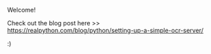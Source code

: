 Welcome!

Check out the blog post here >> https://realpython.com/blog/python/setting-up-a-simple-ocr-server/



:)